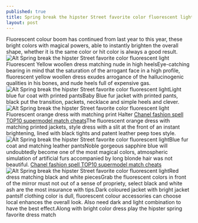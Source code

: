 ```yaml
---
published: true
title: Spring break the hipster Street favorite color fluorescent light
layout: post
---
```

Fluorescent colour boom has continued from last year to this year, these bright colors with magical powers, able to instantly brighten the overall shape, whether it is the same color or hit color is always a good result.![Alt Spring break the hipster Street favorite color fluorescent light](https://c2.staticflickr.com/8/7417/27329600192_a7d7ed183e.jpg)Fluorescent Yellow woollen dress matching nude in high heelsEye-catching bearing in mind that the saturation of the arrogant face in a high profile, fluorescent yellow woollen dress exudes arrogance of the hallucinogenic qualities in his bones, and nude heels full of expensive gas.![Alt Spring break the hipster Street favorite color fluorescent light](https://c2.staticflickr.com/8/7416/26821243103_3820a69b89.jpg)Light blue fur coat with printed pantsBaby Blue fur jacket with printed pants, black put the transition, packets, necklace and simple heels and clever.![Alt Spring break the hipster Street favorite color fluorescent light](https://c2.staticflickr.com/8/7413/27394283436_c0b5282923.jpg)Fluorescent orange dress with matching print Halter [Chanel fashion spell TOP10 supermodel match cheats](http://moschino.bravesites.com/entries/general/chanel-fashion-spell-top10-supermodel-match-cheats)The fluorescent orange dress with matching printed jackets, style dress with a slit at the front of an instant brightening, lined with black tights and patent leather peep toes style.![Alt Spring break the hipster Street favorite color fluorescent light](https://c2.staticflickr.com/8/7408/26819550254_9b9aa89b1b.jpg)Blue fur coat and matching leather pantsNoble gorgeous sapphire blue will undoubtedly become one of the most magical colors, atmospheric simulation of artificial furs accompanied by long blonde hair was not beautiful. [Chanel fashion spell TOP10 supermodel match cheats](http://moschino.bravesites.com/entries/general/chanel-fashion-spell-top10-supermodel-match-cheats)![Alt Spring break the hipster Street favorite color fluorescent light](https://c2.staticflickr.com/8/7567/27152129430_009a1d5d22.jpg)Red dress matching black and white piecesGrab the fluorescent colors in front of the mirror must not out of a sense of propriety, select black and white ash are the most insurance with tips.Dark coloured jacket with bright jacket pantsIf clothing color is dull, fluorescent colour accessories can choose local enhances the overall look. Also need dark and light combination to have the best effect.Along with bright color dress play the hipster spring favorite dress match